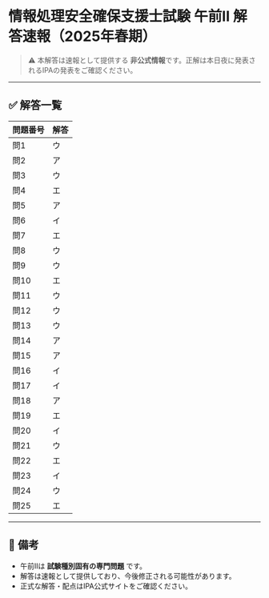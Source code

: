 # 情報処理安全確保支援士試験 午前Ⅱ 解答速報（2025年春期）

> ⚠️ 本解答は速報として提供する **非公式情報**です。正解は本日夜に発表されるIPAの発表をご確認ください。

---

## ✅ 解答一覧

| 問題番号 | 解答 |
|----------|------|
| 問1      | ウ   |
| 問2      | ア   |
| 問3      | ウ   |
| 問4      | エ   |
| 問5      | ア   |
| 問6      | イ   |
| 問7      | エ   |
| 問8      | ウ   |
| 問9      | ウ   |
| 問10     | エ   |
| 問11     | ウ   |
| 問12     | ウ   |
| 問13     | ウ   |
| 問14     | ア   |
| 問15     | ア   |
| 問16     | イ   |
| 問17     | イ   |
| 問18     | ア   |
| 問19     | エ   |
| 問20     | イ   |
| 問21     | ウ   |
| 問22     | エ   |
| 問23     | イ   |
| 問24     | ウ   |
| 問25     | エ   |

---

## 📌 備考

- 午前Ⅱは **試験種別固有の専門問題** です。
- 解答は速報として提供しており、今後修正される可能性があります。
- 正式な解答・配点はIPA公式サイトをご確認ください。
